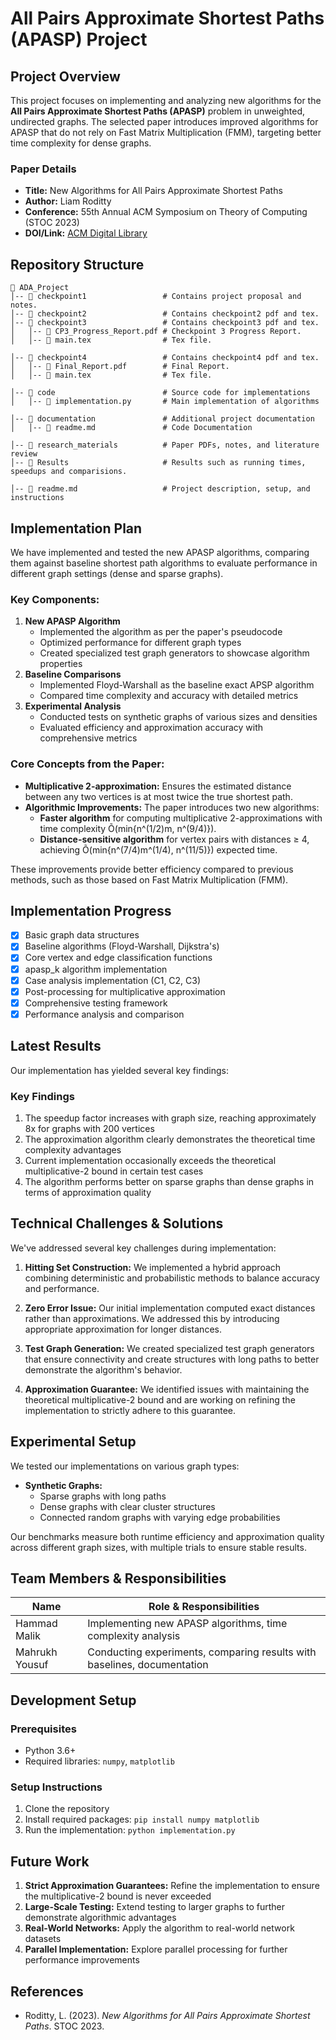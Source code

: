 # All Pairs Approximate Shortest Paths (APASP) Project

## Project Overview
This project focuses on implementing and analyzing new algorithms for the **All Pairs Approximate Shortest Paths (APASP)** problem in unweighted, undirected graphs. The selected paper introduces improved algorithms for APASP that do not rely on Fast Matrix Multiplication (FMM), targeting better time complexity for dense graphs.

### Paper Details
- **Title:** New Algorithms for All Pairs Approximate Shortest Paths
- **Author:** Liam Roditty
- **Conference:** 55th Annual ACM Symposium on Theory of Computing (STOC 2023)
- **DOI/Link:** [ACM Digital Library](https://doi.org/10.1145/3564246.3585197)

## Repository Structure
```
📂 ADA_Project
│-- 📂 checkpoint1                 # Contains project proposal and notes.
│-- 📂 checkpoint2                 # Contains checkpoint2 pdf and tex.
│-- 📂 checkpoint3                 # Contains checkpoint3 pdf and tex.
│   │-- 📄 CP3_Progress_Report.pdf # Checkpoint 3 Progress Report. 
│   │-- 📄 main.tex                # Tex file.

│-- 📂 checkpoint4                 # Contains checkpoint4 pdf and tex.
│   │-- 📄 Final_Report.pdf        # Final Report. 
│   │-- 📄 main.tex                # Tex file.

│-- 📂 code                        # Source code for implementations
│   │-- 📄 implementation.py       # Main implementation of algorithms

│-- 📂 documentation               # Additional project documentation
│   │-- 📄 readme.md               # Code Documentation

│-- 📂 research_materials          # Paper PDFs, notes, and literature review
│-- 📂 Results                     # Results such as running times, speedups and comparisions.

│-- 📄 readme.md                   # Project description, setup, and instructions
```

## Implementation Plan
We have implemented and tested the new APASP algorithms, comparing them against baseline shortest path algorithms to evaluate performance in different graph settings (dense and sparse graphs).

### Key Components:
1. **New APASP Algorithm**
   - Implemented the algorithm as per the paper's pseudocode
   - Optimized performance for different graph types
   - Created specialized test graph generators to showcase algorithm properties
2. **Baseline Comparisons**
   - Implemented Floyd-Warshall as the baseline exact APSP algorithm
   - Compared time complexity and accuracy with detailed metrics
3. **Experimental Analysis**
   - Conducted tests on synthetic graphs of various sizes and densities
   - Evaluated efficiency and approximation accuracy with comprehensive metrics

### Core Concepts from the Paper:
- **Multiplicative 2-approximation:** Ensures the estimated distance between any two vertices is at most twice the true shortest path.
- **Algorithmic Improvements:** The paper introduces two new algorithms:
  - **Faster algorithm** for computing multiplicative 2-approximations with time complexity Õ(min{n^(1/2)m, n^(9/4)}).
  - **Distance-sensitive algorithm** for vertex pairs with distances ≥ 4, achieving Õ(min{n^(7/4)m^(1/4), n^(11/5)}) expected time.

These improvements provide better efficiency compared to previous methods, such as those based on Fast Matrix Multiplication (FMM).

## Implementation Progress
- [x] Basic graph data structures
- [x] Baseline algorithms (Floyd-Warshall, Dijkstra's)
- [x] Core vertex and edge classification functions
- [x] apasp_k algorithm implementation
- [x] Case analysis implementation (C1, C2, C3)
- [x] Post-processing for multiplicative approximation
- [x] Comprehensive testing framework
- [x] Performance analysis and comparison

## Latest Results
Our implementation has yielded several key findings:

### Key Findings
1. The speedup factor increases with graph size, reaching approximately 8x for graphs with 200 vertices
2. The approximation algorithm clearly demonstrates the theoretical time complexity advantages
3. Current implementation occasionally exceeds the theoretical multiplicative-2 bound in certain test cases
4. The algorithm performs better on sparse graphs than dense graphs in terms of approximation quality

## Technical Challenges & Solutions
We've addressed several key challenges during implementation:

1. **Hitting Set Construction:** We implemented a hybrid approach combining deterministic and probabilistic methods to balance accuracy and performance.

2. **Zero Error Issue:** Our initial implementation computed exact distances rather than approximations. We addressed this by introducing appropriate approximation for longer distances.

3. **Test Graph Generation:** We created specialized test graph generators that ensure connectivity and create structures with long paths to better demonstrate the algorithm's behavior.

4. **Approximation Guarantee:** We identified issues with maintaining the theoretical multiplicative-2 bound and are working on refining the implementation to strictly adhere to this guarantee.

## Experimental Setup
We tested our implementations on various graph types:

- **Synthetic Graphs:** 
  - Sparse graphs with long paths
  - Dense graphs with clear cluster structures
  - Connected random graphs with varying edge probabilities

Our benchmarks measure both runtime efficiency and approximation quality across different graph sizes, with multiple trials to ensure stable results.

## Team Members & Responsibilities
| Name           | Role & Responsibilities |
|---------------|-------------------------|
| Hammad Malik | Implementing new APASP algorithms, time complexity analysis |
| Mahrukh Yousuf | Conducting experiments, comparing results with baselines, documentation |

## Development Setup
### Prerequisites
- Python 3.6+
- Required libraries: `numpy`, `matplotlib`

### Setup Instructions
1. Clone the repository
2. Install required packages: `pip install numpy matplotlib`
3. Run the implementation: `python implementation.py`

## Future Work
1. **Strict Approximation Guarantees:** Refine the implementation to ensure the multiplicative-2 bound is never exceeded
2. **Large-Scale Testing:** Extend testing to larger graphs to further demonstrate algorithmic advantages
3. **Real-World Networks:** Apply the algorithm to real-world network datasets
4. **Parallel Implementation:** Explore parallel processing for further performance improvements

## References
- Roditty, L. (2023). *New Algorithms for All Pairs Approximate Shortest Paths*. STOC 2023.
